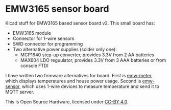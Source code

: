 EMW3165 sensor board
====================

Kicad stuff for EMW3165 based sensor board v2. This small
board has:

- EMW3165 module
- Connector for 1-wire sensors
- SWD connector for programming
- Two alternative power supplies (solder only one):
  - MCP1640 step-up converter, provides 3.3V from 2 AA batteries
  - MAX604 LDO reguulator, provides 3.3V from 3 AAA batteries or from console FTDI

I have written two firmware alternatives for board. First 
is [emw-meter][1], which displays temperatures and house power usage. 
Second is [emw-sensor][2], which uses 1-wire devices to measure temperature
and send it to MQTT server.

This is Open Source Hardware, licensed under [CC-BY 4.0][3].

[1]: https://github.com/AriZuu/emw-meter
[2]: https://github.com/AriZuu/emw-sensor
[3]: https://creativecommons.org/licenses/by/4.0/

